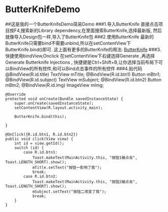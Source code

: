 # ButterKnifeDemo
##这是我的一个ButterKnifeDemo简易Demo
###1.导入ButterKnife
    直接点击项目按F4,搜索新的Library dependency,在里面搜索ButterKnife,选择最新版,
    然后就像导入Design包一样,导入了ButterKnife包
###2.使用ButterKnife
    最新的ButterKnife只需要bind不需要unbind,所以在setContentView下ButterKnife.bind()即可.
    这上面有更多的ButterKnife的用法:
    [ButterKnife](http://jakewharton.github.io/butterknife/) 
###3.快捷使用bindView,Onclick
    在setContentView下右键选择Generate ,再选择Generate Butterknife Injections ,
    快捷键是Ctrl+Shift+B,让你选择当前布局下可以BindView的所有控件,和可以Bind点击事件的所有控件
###4.贴代码
    @BindView(R.id.title)
    TextView mTitle;
    @BindView(R.id.btn1)
    Button mBtn1;
    @BindView(R.id.subject)
    TextView mSubject;
    @BindView(R.id.btn2)
    Button mBtn2;
    @BindView(R.id.img)
    ImageView mImg;

    @Override
    protected void onCreate(Bundle savedInstanceState) {
        super.onCreate(savedInstanceState);
        setContentView(R.layout.activity_main);

        ButterKnife.bind(this);

    }

    @OnClick({R.id.btn1, R.id.btn2})
    public void click(View view) {
        int id = view.getId();
        switch (id) {
            case R.id.btn1:
                Toast.makeText(MainActivity.this, "按钮1被点击", Toast.LENGTH_SHORT).show();
                mTitle.setText("按钮一影响了我");
                break;
            case R.id.btn2:
                Toast.makeText(MainActivity.this, "按钮2被点击", Toast.LENGTH_SHORT).show();
                mSubject.setText("按钮二改变了我");
                break;
        }
    }
    
